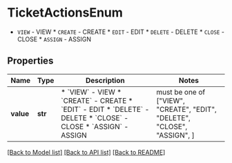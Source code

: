 # TicketActionsEnum

* `VIEW` - VIEW * `CREATE` - CREATE * `EDIT` - EDIT * `DELETE` - DELETE * `CLOSE` - CLOSE * `ASSIGN` - ASSIGN

## Properties
Name | Type | Description | Notes
------------ | ------------- | ------------- | -------------
**value** | **str** | * &#x60;VIEW&#x60; - VIEW * &#x60;CREATE&#x60; - CREATE * &#x60;EDIT&#x60; - EDIT * &#x60;DELETE&#x60; - DELETE * &#x60;CLOSE&#x60; - CLOSE * &#x60;ASSIGN&#x60; - ASSIGN |  must be one of ["VIEW", "CREATE", "EDIT", "DELETE", "CLOSE", "ASSIGN", ]

[[Back to Model list]](../README.md#documentation-for-models) [[Back to API list]](../README.md#documentation-for-api-endpoints) [[Back to README]](../README.md)


